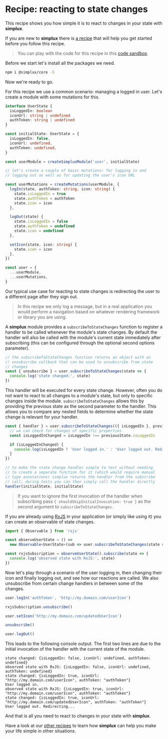# Recipe: reacting to state changes

This recipe shows you how simple it is to react to changes in your state with **simplux**.

If you are new to **simplux** there is [a recipe](../../basics/getting-started#readme) that will help you get started before you follow this recipe.

> You can play with the code for this recipe in this [code sandbox](https://codesandbox.io/s/github/MrWolfZ/simplux/tree/master/recipes/advanced/reacting-to-state-changes).

Before we start let's install all the packages we need.

```sh
npm i @simplux/core -S
```

Now we're ready to go.

For this recipe we use a common scenario: managing a logged in user. Let's create a module with some mutations for this.

```ts
interface UserState {
  isLoggedIn: boolean
  iconUrl: string | undefined
  authToken: string | undefined
}

const initialState: UserState = {
  isLoggedIn: false,
  iconUrl: undefined,
  authToken: undefined,
}

const userModule = createSimpluxModule('user', initialState)

// let's create a couple of basic mutations: for logging in and
// logging out as well as for updating the user's icon URL

const userMutations = createMutations(userModule, {
  logIn(state, authToken: string, icon: string) {
    state.isLoggedIn = true
    state.authToken = authToken
    state.icon = icon
  },

  logOut(state) {
    state.isLoggedIn = false
    state.authToken = undefined
    state.icon = undefined
  },

  setIcon(state, icon: string) {
    state.icon = icon
  },
})

const user = {
  ...userModule,
  ...userMutations,
}
```

Our typical use case for reacting to state changes is redirecting the user to a different page after they sign out.

> In this recipe we only log a message, but in a real application you would perform a navigation based on whatever rendering framework or library you are using.

A **simplux** module provides a `subscribeToStateChanges` function to register a handler to be called whenever the module's state changes. By default the handler will also be called with the module's current state immediately after subscribing (this can be configured through the optional second options parameter).

```ts
// the subscribeToStateChanges function returns an object with an
// unsubscribe callback that can be used to unsubscribe from state
// changes
const { unsubscribe } = user.subscribeToStateChanges(state => {
  console.log('state changed:', state)
})
```

This handler will be executed for every state change. However, often you do not want to react to all changes to a module's state, but only to specific changes inside the module. `subscribeToStateChanges` allows this by providing the previous state as the second parameter to the handler. This allows you to compare any nested fields to determine whether the state change is relevant for your handler.

```ts
const { handler } = user.subscribeToStateChanges(({ isLoggedIn }, previousState) => {
  // we can check for changes of specific properties
  const isLoggedInChanged = isLoggedIn !== previousState.isLoggedIn

  if (isLoggedInChanged) {
    console.log(isLoggedIn ? 'User logged in.' : 'User logged out. Redirecting...')
  }
})

// to make the state change handler simple to test without needing
// to create a separate function for it (which would require manual
// type annotations) simplux returns the handler from the subscribe
// call; during tests you can then simply call the handler directly
handler(initialState, initialState)
```

> If you want to ignore the first invocation of the handler when subscribing pass `{ shouldSkipInitialInvocation: true }` as the second argument to `subscribeToStateChanges`.

If you are already using [RxJS](https://www.learnrxjs.io/) in your application (or simply like using it) you can create an observable of state changes.

```ts
import { Observable } from 'rxjs'

const observeUserState = () =>
  new Observable<UserState>(sub => user.subscribeToStateChanges(state => sub.next(state)))

const rxjsSubscription = observeUserState().subscribe(state => {
  console.log('observed state with RxJS:', state)
})
```

Now let's play through a scenario of the user logging in, then changing their icon and finally logging out, and see how our reactions are called. We also unsubscribe from certain change handlers in between some of the changes.

```ts
user.logIn('authToken', 'http://my.domain.com/userIcon')

rxjsSubscription.unsubscribe()

user.setIcon('http://my.domain.com/updatedUserIcon')

unsubscribe()

user.logOut()
```

This leads to the following console output. The first two lines are due to the initial invocation of the handler with the current state of the module.

```
state changed: {isLoggedIn: false, iconUrl: undefined, authToken: undefined}
observed state with RxJS: {isLoggedIn: false, iconUrl: undefined, authToken: undefined}
state changed: {isLoggedIn: true, iconUrl: "http://my.domain.com/userIcon", authToken: "authToken"}
User logged in.
observed state with RxJS: {isLoggedIn: true, iconUrl: "http://my.domain.com/userIcon", authToken: "authToken"}
state changed: {isLoggedIn: true, iconUrl: "http://my.domain.com/updatedUserIcon", authToken: "authToken"}
User logged out. Redirecting...
```

And that is all you need to react to changes in your state with **simplux**.

Have a look at our [other recipes](../../../../..#recipes) to learn how **simplux** can help you make your life simple in other situations.
